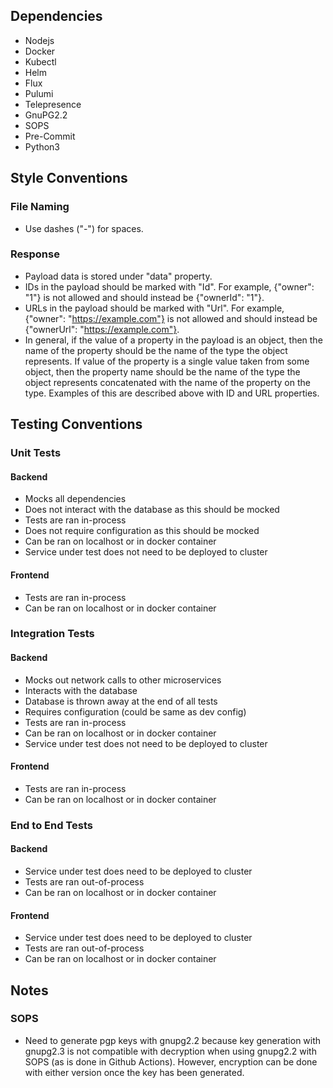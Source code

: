 ## Dependencies

- Nodejs
- Docker
- Kubectl
- Helm
- Flux
- Pulumi
- Telepresence
- GnuPG2.2
- SOPS
- Pre-Commit
- Python3

## Style Conventions

### File Naming

- Use dashes ("-") for spaces.

### Response

- Payload data is stored under "data" property.
- IDs in the payload should be marked with "Id". For example, {"owner": "1"} is not allowed and should instead be {"ownerId": "1"}.
- URLs in the payload should be marked with "Url". For example, {"owner": "https://example.com"} is not allowed and should instead be {"ownerUrl": "https://example.com"}.
- In general, if the value of a property in the payload is an object, then the name of the property should be the name of the type the object represents. If value of the property is a single value taken from some object, then the property name should be the name of the type the object represents concatenated with the name of the property on the type. Examples of this are described above with ID and URL properties.

## Testing Conventions

### Unit Tests

#### Backend

- Mocks all dependencies
- Does not interact with the database as this should be mocked
- Tests are ran in-process
- Does not require configuration as this should be mocked
- Can be ran on localhost or in docker container
- Service under test does not need to be deployed to cluster

#### Frontend

- Tests are ran in-process
- Can be ran on localhost or in docker container

### Integration Tests

#### Backend

- Mocks out network calls to other microservices
- Interacts with the database
- Database is thrown away at the end of all tests
- Requires configuration (could be same as dev config)
- Tests are ran in-process
- Can be ran on localhost or in docker container
- Service under test does not need to be deployed to cluster

#### Frontend

- Tests are ran in-process
- Can be ran on localhost or in docker container

### End to End Tests

#### Backend

- Service under test does need to be deployed to cluster
- Tests are ran out-of-process
- Can be ran on localhost or in docker container

#### Frontend

- Service under test does need to be deployed to cluster
- Tests are ran out-of-process
- Can be ran on localhost or in docker container

## Notes

### SOPS

- Need to generate pgp keys with gnupg2.2 because key generation with gnupg2.3 is not compatible with decryption when
  using gnupg2.2 with SOPS (as is done in Github Actions). However, encryption can be done with either version once
  the key has been generated.
